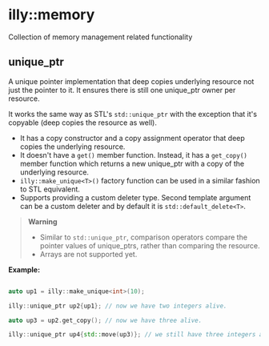 # illy::memory

Collection of memory management related functionality

## unique_ptr

A unique pointer implementation that deep copies underlying resource not just the pointer to it. It ensures there is still one unique_ptr owner per resource.

It works the same way as STL's `std::unique_ptr` with the exception that it's copyable (deep copies the resource as well).

- It has a copy constructor and a copy assignment operator that deep copies the underlying resource.
- It doesn't have a `get()` member function. Instead, it has a `get_copy()` member function which returns a new unique_ptr with a copy of the underlying resource.
- `illy::make_unique<T>()` factory function can be used in a similar fashion to STL equivalent.
- Supports providing a custom deleter type. Second template argument can be a custom deleter and by default it is `std::default_delete<T>`.

> **Warning**
> - Similar to `std::unique_ptr`, comparison operators compare the pointer values of unique_ptrs, rather than comparing the resource.
> - Arrays are not supported yet.
 

**Example:**
```cpp

auto up1 = illy::make_unique<int>(10);

illy::unique_ptr up2{up1}; // now we have two integers alive.

auto up3 = up2.get_copy(); // now we have three alive.

illy::unique_ptr up4{std::move(up3)}; // we still have three integers alive, but four unique pointers. 

```
